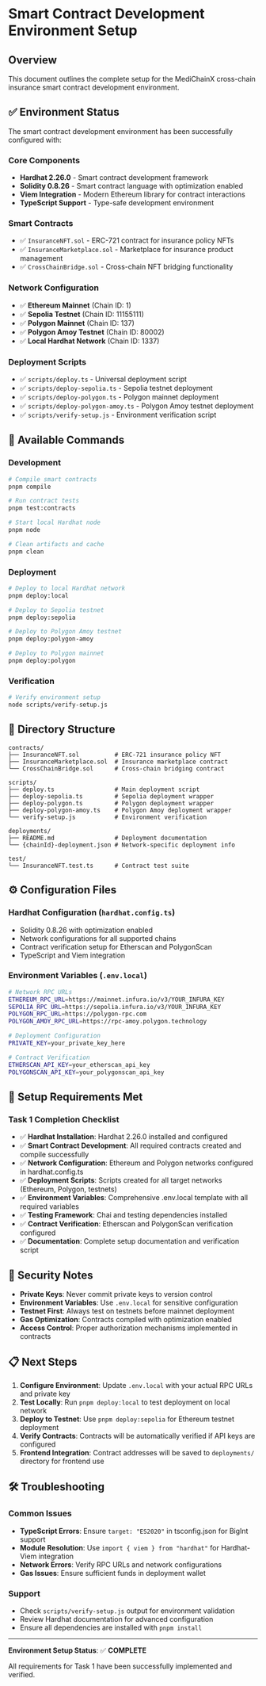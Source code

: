 # Smart Contract Development Environment Setup

## Overview

This document outlines the complete setup for the MediChainX cross-chain insurance smart contract development environment.

## ✅ Environment Status

The smart contract development environment has been successfully configured with:

### Core Components

- **Hardhat 2.26.0** - Smart contract development framework
- **Solidity 0.8.26** - Smart contract language with optimization enabled
- **Viem Integration** - Modern Ethereum library for contract interactions
- **TypeScript Support** - Type-safe development environment

### Smart Contracts

- ✅ `InsuranceNFT.sol` - ERC-721 contract for insurance policy NFTs
- ✅ `InsuranceMarketplace.sol` - Marketplace for insurance product management
- ✅ `CrossChainBridge.sol` - Cross-chain NFT bridging functionality

### Network Configuration

- ✅ **Ethereum Mainnet** (Chain ID: 1)
- ✅ **Sepolia Testnet** (Chain ID: 11155111)
- ✅ **Polygon Mainnet** (Chain ID: 137)
- ✅ **Polygon Amoy Testnet** (Chain ID: 80002)
- ✅ **Local Hardhat Network** (Chain ID: 1337)

### Deployment Scripts

- ✅ `scripts/deploy.ts` - Universal deployment script
- ✅ `scripts/deploy-sepolia.ts` - Sepolia testnet deployment
- ✅ `scripts/deploy-polygon.ts` - Polygon mainnet deployment
- ✅ `scripts/deploy-polygon-amoy.ts` - Polygon Amoy testnet deployment
- ✅ `scripts/verify-setup.js` - Environment verification script

## 🚀 Available Commands

### Development

```bash
# Compile smart contracts
pnpm compile

# Run contract tests
pnpm test:contracts

# Start local Hardhat node
pnpm node

# Clean artifacts and cache
pnpm clean
```

### Deployment

```bash
# Deploy to local Hardhat network
pnpm deploy:local

# Deploy to Sepolia testnet
pnpm deploy:sepolia

# Deploy to Polygon Amoy testnet
pnpm deploy:polygon-amoy

# Deploy to Polygon mainnet
pnpm deploy:polygon
```

### Verification

```bash
# Verify environment setup
node scripts/verify-setup.js
```

## 📁 Directory Structure

```
contracts/
├── InsuranceNFT.sol          # ERC-721 insurance policy NFT
├── InsuranceMarketplace.sol  # Insurance marketplace contract
└── CrossChainBridge.sol      # Cross-chain bridging contract

scripts/
├── deploy.ts                 # Main deployment script
├── deploy-sepolia.ts         # Sepolia deployment wrapper
├── deploy-polygon.ts         # Polygon deployment wrapper
├── deploy-polygon-amoy.ts    # Polygon Amoy deployment wrapper
└── verify-setup.js           # Environment verification

deployments/
├── README.md                 # Deployment documentation
└── {chainId}-deployment.json # Network-specific deployment info

test/
└── InsuranceNFT.test.ts      # Contract test suite
```

## ⚙️ Configuration Files

### Hardhat Configuration (`hardhat.config.ts`)

- Solidity 0.8.26 with optimization enabled
- Network configurations for all supported chains
- Contract verification setup for Etherscan and PolygonScan
- TypeScript and Viem integration

### Environment Variables (`.env.local`)

```bash
# Network RPC URLs
ETHEREUM_RPC_URL=https://mainnet.infura.io/v3/YOUR_INFURA_KEY
SEPOLIA_RPC_URL=https://sepolia.infura.io/v3/YOUR_INFURA_KEY
POLYGON_RPC_URL=https://polygon-rpc.com
POLYGON_AMOY_RPC_URL=https://rpc-amoy.polygon.technology

# Deployment Configuration
PRIVATE_KEY=your_private_key_here

# Contract Verification
ETHERSCAN_API_KEY=your_etherscan_api_key
POLYGONSCAN_API_KEY=your_polygonscan_api_key
```

## 🔧 Setup Requirements Met

### Task 1 Completion Checklist

- ✅ **Hardhat Installation**: Hardhat 2.26.0 installed and configured
- ✅ **Smart Contract Development**: All required contracts created and compile successfully
- ✅ **Network Configuration**: Ethereum and Polygon networks configured in hardhat.config.ts
- ✅ **Deployment Scripts**: Scripts created for all target networks (Ethereum, Polygon, testnets)
- ✅ **Environment Variables**: Comprehensive .env.local template with all required variables
- ✅ **Testing Framework**: Chai and testing dependencies installed
- ✅ **Contract Verification**: Etherscan and PolygonScan verification configured
- ✅ **Documentation**: Complete setup documentation and verification script

## 🔐 Security Notes

- **Private Keys**: Never commit private keys to version control
- **Environment Variables**: Use `.env.local` for sensitive configuration
- **Testnet First**: Always test on testnets before mainnet deployment
- **Gas Optimization**: Contracts compiled with optimization enabled
- **Access Control**: Proper authorization mechanisms implemented in contracts

## 📋 Next Steps

1. **Configure Environment**: Update `.env.local` with your actual RPC URLs and private key
2. **Test Locally**: Run `pnpm deploy:local` to test deployment on local network
3. **Deploy to Testnet**: Use `pnpm deploy:sepolia` for Ethereum testnet deployment
4. **Verify Contracts**: Contracts will be automatically verified if API keys are configured
5. **Frontend Integration**: Contract addresses will be saved to `deployments/` directory for frontend use

## 🛠 Troubleshooting

### Common Issues

- **TypeScript Errors**: Ensure `target: "ES2020"` in tsconfig.json for BigInt support
- **Module Resolution**: Use `import { viem } from "hardhat"` for Hardhat-Viem integration
- **Network Errors**: Verify RPC URLs and network configurations
- **Gas Issues**: Ensure sufficient funds in deployment wallet

### Support

- Check `scripts/verify-setup.js` output for environment validation
- Review Hardhat documentation for advanced configuration
- Ensure all dependencies are installed with `pnpm install`

---

**Environment Setup Status**: ✅ **COMPLETE**

All requirements for Task 1 have been successfully implemented and verified.
